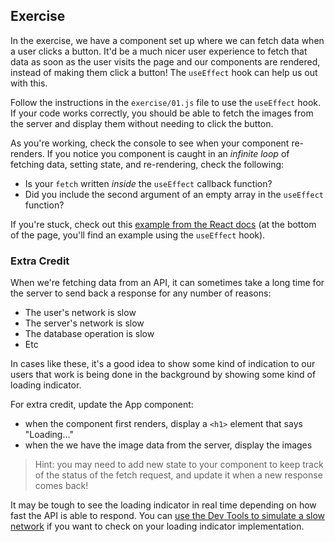 ## Exercise

In the exercise, we have a component set up where we can fetch data when a user
clicks a button. It'd be a much nicer user experience to fetch that data as soon
as the user visits the page and our components are rendered, instead of making
them click a button! The `useEffect` hook can help us out with this.

Follow the instructions in the `exercise/01.js` file to use the `useEffect`
hook. If your code works correctly, you should be able to fetch the images from
the server and display them without needing to click the button.

As you're working, check the console to see when your component re-renders. If
you notice you component is caught in an _infinite loop_ of fetching data,
setting state, and re-rendering, check the following:

- Is your `fetch` written _inside_ the `useEffect` callback function?
- Did you include the second argument of an empty array in the `useEffect`
  function?

If you're stuck, check out this
[example from the React docs](https://reactjs.org/docs/faq-ajax.html#example-using-ajax-results-to-set-local-state)
(at the bottom of the page, you'll find an example using the `useEffect` hook).

### Extra Credit

When we're fetching data from an API, it can sometimes take a long time for the
server to send back a response for any number of reasons:

- The user's network is slow
- The server's network is slow
- The database operation is slow
- Etc

In cases like these, it's a good idea to show some kind of indication to our
users that work is being done in the background by showing some kind of loading
indicator.

For extra credit, update the App component:

- when the component first renders, display a `<h1>` element that says
  "Loading..."
- when the we have the image data from the server, display the images

> Hint: you may need to add new state to your component to keep track of the
> status of the fetch request, and update it when a new response comes back!

It may be tough to see the loading indicator in real time depending on how fast
the API is able to respond. You can
[use the Dev Tools to simulate a slow network](https://developers.google.com/web/tools/chrome-devtools/device-mode#network)
if you want to check on your loading indicator implementation.